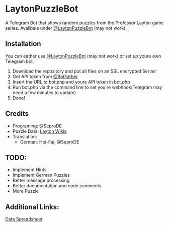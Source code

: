 ﻿# LaytonPuzzleBot
A Telegram Bot that shows random puzzles from the Professor Layton game series.
Avalibale under [@LaytonPuzzleBot](https://telegram.me/LaytonPuzzleBot) (may not work).

## Installation
You can eather use [@LaytonPuzzleBot](https://telegram.me/LaytonPuzzleBot) (may not work) or set up youre own Telegram bot.

1. Download the repository and put all files on an SSL encrypted Server 
2. Get API token from [@BotFather](https://telegram.me/BotFather)
3. Insert the URL to bot.php and youre API token in bot.php
4. Run bot.php via the command line to set you're webhook(Telegram may need a few minutes to update)
5. Done!

## Credits
- Programing: @SeproDE 
- Puzzle Data: [Layton Wikia](http://layton.wikia.com/)
- Translation:
  - German: Hoi-Fai, @SeproDE 

## TODO:
- Implement Hints
- Implement German Puzzles
- Better message processing
- Better documentation and code comments
- More Puzzle

## Additional Links:
[Data Spreadsheet](https://docs.google.com/spreadsheets/d/1fmRfjtnTo3lnISArhdyQP9rIch81oOzkAUEZ6iiWGI8)
